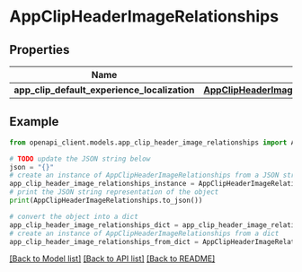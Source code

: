 # AppClipHeaderImageRelationships


## Properties

Name | Type | Description | Notes
------------ | ------------- | ------------- | -------------
**app_clip_default_experience_localization** | [**AppClipHeaderImageRelationshipsAppClipDefaultExperienceLocalization**](AppClipHeaderImageRelationshipsAppClipDefaultExperienceLocalization.md) |  | [optional] 

## Example

```python
from openapi_client.models.app_clip_header_image_relationships import AppClipHeaderImageRelationships

# TODO update the JSON string below
json = "{}"
# create an instance of AppClipHeaderImageRelationships from a JSON string
app_clip_header_image_relationships_instance = AppClipHeaderImageRelationships.from_json(json)
# print the JSON string representation of the object
print(AppClipHeaderImageRelationships.to_json())

# convert the object into a dict
app_clip_header_image_relationships_dict = app_clip_header_image_relationships_instance.to_dict()
# create an instance of AppClipHeaderImageRelationships from a dict
app_clip_header_image_relationships_from_dict = AppClipHeaderImageRelationships.from_dict(app_clip_header_image_relationships_dict)
```
[[Back to Model list]](../README.md#documentation-for-models) [[Back to API list]](../README.md#documentation-for-api-endpoints) [[Back to README]](../README.md)


